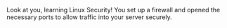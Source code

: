 Look at you, learning Linux Security!
You set up a firewall and opened the necessary ports to allow traffic into your server securely.
